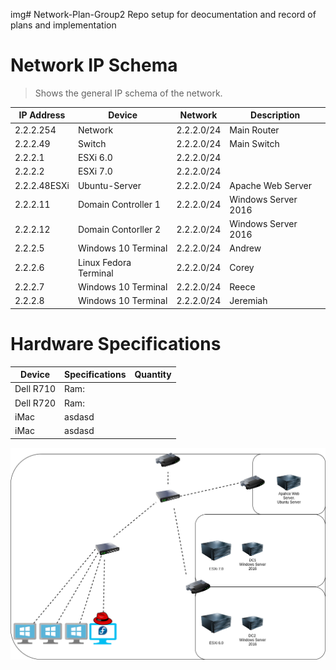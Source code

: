 img# Network-Plan-Group2
Repo setup for deocumentation and record of plans and implementation

# Network IP Schema

> Shows the general IP schema of the network.

| IP Address | Device | Network    | Description |
| ----------| ------- | ---------- | ----------- |
| 2.2.2.254 | Network | 2.2.2.0/24 | Main Router |
| 2.2.2.49  | Switch  | 2.2.2.0/24 | Main Switch |
| 2.2.2.1   | ESXi 6.0| 2.2.2.0/24 | |
| 2.2.2.2   | ESXi 7.0| 2.2.2.0/24 | |
| 2.2.2.48ESXi  | Ubuntu-Server  | 2.2.2.0/24 | Apache Web Server |
| 2.2.2.11  | Domain Controller 1    | 2.2.2.0/24 | Windows Server 2016|
| 2.2.2.12  | Domain Contorller 2    | 2.2.2.0/24 | Windows Server 2016|
| 2.2.2.5   | Windows 10 Terminal    | 2.2.2.0/24 | Andrew |
| 2.2.2.6   | Linux Fedora Terminal    | 2.2.2.0/24 | Corey |
| 2.2.2.7   | Windows 10 Terminal   | 2.2.2.0/24 | Reece |
| 2.2.2.8   | Windows 10 Terminal    | 2.2.2.0/24 | Jeremiah |

# Hardware Specifications

| Device   | Specifications   | Quantity |
| ---------| ---------------- | -------- |
| Dell R710 | Ram: |
| Dell R720   | Ram:    | 
| iMac | asdasd    |
| iMac | asdasd |

<img src='./Network.png'></img>